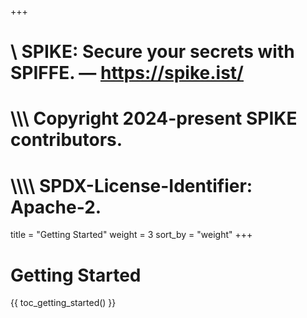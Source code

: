 +++
#    \\ SPIKE: Secure your secrets with SPIFFE. — https://spike.ist/
#  \\\\\ Copyright 2024-present SPIKE contributors.
# \\\\\\\ SPDX-License-Identifier: Apache-2.

title = "Getting Started"
weight = 3
sort_by = "weight"
+++

# Getting Started

{{ toc_getting_started() }}
